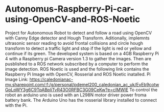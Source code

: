 # Autonomus-Raspberry-Pi-car-using-OpenCV-and-ROS-Noetic

Project for Autonomous Robot to detect and follow a road using OpenCV with Canny Edge detector and Hough Transform. Aditionally, implemnts ultrasonic sensor reading to avoid frontal collisions
and circle hough transform to detect a traffic light and stop if the light is red or yellow and continue if its green. The developed system is based on a 4GB Raspberry Pi 4 with a Raspberry pi
Camera version 1.3 to gather the images. Then are pusblished to a ROS network subscribed by a computer to perform the image detection. ROS Noetic is used and the following link contains the Raspberry Pi 
Image with OpenCV, Rosserial and ROS Noetic inatalled.
Pi Image Link: https://caledonianac-my.sharepoint.com/:f:/g/personal/pdemel200_caledonian_ac_uk/EvEb9cotwGpLpWY3g6C9TpABpliTvR43O0RFBC3G09CeKw?e=cIMWIE
To control the robot an arduino uno is used with an L298N motor driver power froma  battery bank. The Arduino Uno has the rosserial library installed to connect with the Pi.
